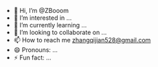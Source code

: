 - 👋 Hi, I’m @ZBooom
- 👀 I’m interested in ...
- 🌱 I’m currently learning ...
- 💞️ I’m looking to collaborate on ...
- 📫 How to reach me zhangqijian528@gmail.com
- 😄 Pronouns: ...
- ⚡ Fun fact: ...

<!---
ZBooom/ZBooom is a ✨ special ✨ repository because its `README.md` (this file) appears on your GitHub profile.
You can click the Preview link to take a look at your changes.
--->
